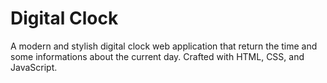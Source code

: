 # Digital Clock
A modern and stylish digital clock web application that return the time and some informations about the current day. Crafted with HTML, CSS, and JavaScript.
